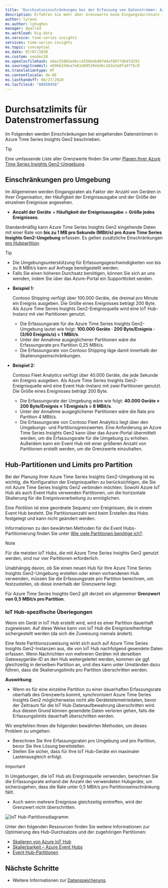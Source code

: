 ```yaml
---
title: 'Durchsatzeinschränkungen bei der Erfassung von Datenströmen: Azure Time Series Insights Gen2 | Microsoft-Dokumentation'
description: Erfahren Sie mehr über Grenzwerte beim Eingangsdurchsatz in Azure Time Series Insights Gen2.
author: lyrana
ms.author: lyhughes
manager: dpalled
ms.workload: big-data
ms.service: time-series-insights
services: time-series-insights
ms.topic: conceptual
ms.date: 07/07/2020
ms.custom: seodec18
ms.openlocfilehash: a9ac55802e4bcc435bb4bd6fd4af8977db9fd293
ms.sourcegitcommit: e69bb334ea7e81d49530ebd6c2d3a3a8fa9775c9
ms.translationtype: HT
ms.contentlocale: de-DE
ms.lasthandoff: 08/27/2020
ms.locfileid: "88950458"
---
```

# <a name="streaming-ingestion-throughput-limits"></a>Durchsatzlimits für Datenstromerfassung

Im Folgenden werden Einschränkungen bei eingehenden Datenströmen in Azure Time Series Insights Gen2 beschrieben.

> [!TIP]
> Eine umfassende Liste aller Grenzwerte finden Sie unter [Planen Ihrer Azure Time Series Insights Gen2-Umgebung](https://docs.microsoft.com/azure/time-series-insights/time-series-insights-update-plan#review-preview-limits).

## <a name="per-environment-limitations"></a>Einschränkungen pro Umgebung

Im Allgemeinen werden Eingangsraten als Faktor der Anzahl von Geräten in Ihrer Organisation, der Häufigkeit der Ereignisausgabe und der Größe der einzelnen Ereignisse angesehen.

*  **Anzahl der Geräte** × **Häufigkeit der Ereignisausgabe** × **Größe jedes Ereignisses**.

Standardmäßig kann Azure Time Series Insights Gen2 eingehende Daten mit einer Rate von **bis zu 1 MB pro Sekunde (MBit/s) pro Azure Time Series Insights Gen2-Umgebung** erfassen. Es gelten zusätzliche Einschränkungen [pro Hubpartition](./concepts-streaming-ingress-throughput-limits.md#hub-partitions-and-per-partition-limits).

> [!TIP]
>
> * Die Umgebungsunterstützung für Erfassungsgeschwindigkeiten von bis zu 8 MBit/s kann auf Anfrage bereitgestellt werden.
> * Falls Sie einen höheren Durchsatz benötigen, können Sie sich an uns wenden, indem Sie über das Azure-Portal ein Supportticket senden.
 
* **Beispiel 1:**

    Contoso Shipping verfügt über 100.000 Geräte, die dreimal pro Minute ein Ereignis ausgeben. Die Größe eines Ereignisses beträgt 200 Byte. Als Azure Time Series Insights Gen2-Ereignisquelle wird eine IoT Hub-Instanz mit vier Partitionen genutzt.

    * Die Erfassungsrate für die Azure Time Series Insights Gen2-Umgebung lautet wie folgt: **100.000 Geräte · 200 Byte/Ereignis · (3/60 Ereignis/s) = 1 MBit/s**.
    * Unter der Annahme ausgeglichener Partitionen wäre die Erfassungsrate pro Partition 0,25 MBit/s.
    * Die Erfassungsrate von Contoso Shipping läge damit innerhalb der Skalierungseinschränkungen.

* **Beispiel 2:**

    Contoso Fleet Analytics verfügt über 40.000 Geräte, die jede Sekunde ein Ereignis ausgeben. Als Azure Time Series Insights Gen2-Ereignisquelle wird eine Event Hub-Instanz mit zwei Partitionen genutzt. Die Größe eines Ereignisses beträgt 200 Byte.

    * Die Erfassungsrate der Umgebung wäre wie folgt: **40.000 Geräte × 200 Byte/Ereignis × 1 Ereignis/s = 8 MBit/s**.
    * Unter der Annahme ausgeglichener Partitionen wäre die Rate pro Partition 4 MBit/s.
    * Die Erfassungsrate von Contoso Fleet Analytics liegt über den Umgebungs- und Partitionsgrenzwerten. Eine Anforderung an Azure Time Series Insights Gen2 kann über das Azure-Portal übermittelt werden, um die Erfassungsrate für die Umgebung zu erhöhen. Außerdem kann ein Event Hub mit einer größeren Anzahl von Partitionen erstellt werden, um die Grenzwerte einzuhalten.

## <a name="hub-partitions-and-per-partition-limits"></a>Hub-Partitionen und Limits pro Partition

Bei der Planung Ihrer Azure Time Series Insights Gen2-Umgebung ist es wichtig, die Konfiguration der Ereignisquellen zu berücksichtigen, die Sie mit Azure Time Series Insights Gen2 verbinden möchten. Sowohl Azure IoT Hub als auch Event Hubs verwenden Partitionen, um die horizontale Skalierung für die Ereignisverarbeitung zu ermöglichen. 

Eine *Partition* ist eine geordnete Sequenz von Ereignissen, die in einem Event Hub besteht. Die Partitionsanzahl wird beim Erstellen des Hubs festgelegt und kann nicht geändert werden.

Informationen zu den bewährten Methoden für die Event Hubs-Partitionierung finden Sie unter [Wie viele Partitionen benötige ich?](https://docs.microsoft.com/azure/event-hubs/event-hubs-faq#how-many-partitions-do-i-need).

> [!NOTE]
> Für die meisten IoT Hubs, die mit Azure Time Series Insights Gen2 genutzt werden, sind nur vier Partitionen erforderlich.

Unabhängig davon, ob Sie einen neuen Hub für Ihre Azure Time Series Insights Gen2-Umgebung erstellen oder einen vorhandenen Hub verwenden, müssen Sie die Erfassungsrate pro Partition berechnen, um festzustellen, ob diese innerhalb der Grenzwerte liegt. 

Für Azure Time Series Insights Gen2 gilt derzeit ein allgemeiner **Grenzwert von 0,5 MBit/s pro Partition**.

### <a name="iot-hub-specific-considerations"></a>IoT Hub-spezifische Überlegungen

Wenn ein Gerät in IoT Hub erstellt wird, wird es einer Partition dauerhaft zugewiesen. Auf diese Weise kann von IoT Hub die Ereignisreihenfolge sichergestellt werden (da sich die Zuweisung niemals ändert).

Eine feste Partitionszuweisung wirkt sich auch auf Azure Time Series Insights Gen2-Instanzen aus, die von IoT Hub nachfolgend gesendete Daten erfassen. Wenn Nachrichten von mehreren Geräten mit derselben Gatewaygeräte-ID an den Hub weitergeleitet werden, kommen sie ggf. gleichzeitig in derselben Partition an, und dies kann unter Umständen dazu führen, dass die Skalierungslimits pro Partition überschritten werden.

**Auswirkung**:

* Wenn es für eine einzelne Partition zu einer dauerhaften Erfassungsrate oberhalb des Grenzwerts kommt, synchronisiert Azure Time Series Insights Gen2 möglicherweise nicht alle Gerätetelemetriedaten, bevor der Zeitraum für die IoT Hub-Datenaufbewahrung überschritten wird. Aus diesem Grund können gesendete Daten verloren gehen, falls die Erfassungslimits dauerhaft überschritten werden.

Wir empfehlen Ihnen die folgenden bewährten Methoden, um dieses Problem zu umgehen:

* Berechnen Sie Ihre Erfassungsraten pro Umgebung und pro Partition, bevor Sie Ihre Lösung bereitstellen.
* Stellen Sie sicher, dass für Ihre IoT Hub-Geräte ein maximaler Lastenausgleich erfolgt.

> [!IMPORTANT]
> In Umgebungen, die IoT Hub als Ereignisquelle verwenden, berechnen Sie die Erfassungsrate anhand der Anzahl der verwendeten Hubgeräte, um sicherzugehen, dass die Rate unter 0,5 MBit/s pro Partitionseinschränkung fällt.
>
> * Auch wenn mehrere Ereignisse gleichzeitig eintreffen, wird der Grenzwert nicht überschritten.

  ![IoT Hub-Partitionsdiagramm](media/concepts-ingress-overview/iot-hub-partiton-diagram.png)

Unter den folgenden Ressourcen finden Sie weitere Informationen zur Optimierung des Hub-Durchsatzes und der zugehörigen Partitionen:

* [Skalieren von Azure IoT Hub](https://docs.microsoft.com/azure/iot-hub/iot-hub-scaling)
* [Skalierbarkeit – Azure Event Hubs](https://docs.microsoft.com/azure/event-hubs/event-hubs-scalability#throughput-units)
* [Event Hub-Partitionen](https://docs.microsoft.com/azure/event-hubs/event-hubs-features#partitions)

## <a name="next-steps"></a>Nächste Schritte

* Weitere Informationen zur [Datenspeicherung](./concepts-storage.md).